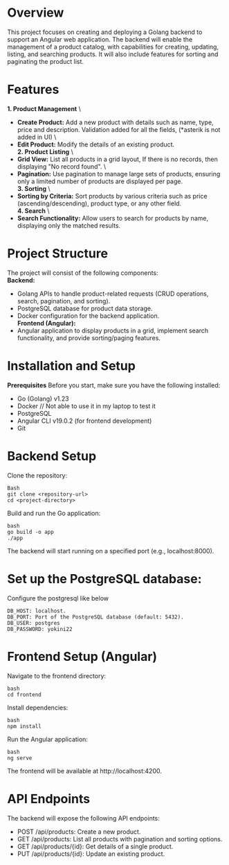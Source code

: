 # Overview
This project focuses on creating and deploying a Golang backend to support an Angular web application. The backend will enable the management of a product catalog, with capabilities for creating, updating, listing, and searching products. It will also include features for sorting and paginating the product list.

# Features
**1. Product Management** \
  - **Create Product:** Add a new product with details such as name, type, price and  description. Validation added for all the fields, (*asterik is not added in UI) \
  - **Edit Product:** Modify the details of an existing product. \
**2. Product Listing** \
 - **Grid View:** List all products in a grid layout, If there is no records, then displaying "No record found". \
- **Pagination:** Use pagination to manage large sets of products, ensuring only a limited number of products are displayed per page. \
**3. Sorting** \
 - **Sorting by Criteria:** Sort products by various criteria such as price (ascending/descending), product type, or any other field. \
**4. Search** \
 - **Search Functionality:** Allow users to search for products by name, displaying only the matched results.

# Project Structure
The project will consist of the following components: \
**Backend:** 
  - Golang APIs to handle product-related requests (CRUD operations, search, pagination, and sorting). 
  -	PostgreSQL database for product data storage. 
  -	Docker configuration for the backend application. \
**Frontend (Angular):** 
  -	Angular application to display products in a grid, implement search functionality, and provide sorting/paging features.

# Installation and Setup
**Prerequisites**
Before you start, make sure you have the following installed:

-  	Go (Golang) v1.23
-  	Docker  // Not able to use it in my laptop to test it
-  	PostgreSQL 
-  	Angular CLI v19.0.2 (for frontend development)
-  	Git 

# Backend Setup
Clone the repository:
```
Bash
git clone <repository-url>
cd <project-directory>
```
Build and run the Go application:
```
bash
go build -o app
./app
```
The backend will start running on a specified port (e.g., localhost:8000).

# Set up the PostgreSQL database:
Configure the postgresql like below
```
DB_HOST: localhost.
DB_PORT: Port of the PostgreSQL database (default: 5432).
DB_USER: postgres
DB_PASSWORD: yokini22
```

# Frontend Setup (Angular)
Navigate to the frontend directory:
```
bash
cd frontend
```
Install dependencies:
```
bash
npm install
```

Run the Angular application:
```
bash
ng serve
```
The frontend will be available at http://localhost:4200.

# API Endpoints
The backend will expose the following API endpoints:

- POST /api/products: Create a new product.
- GET /api/products: List all products with pagination and sorting options.
- GET /api/products/{id}: Get details of a single product.
- PUT /api/products/{id}: Update an existing product.
